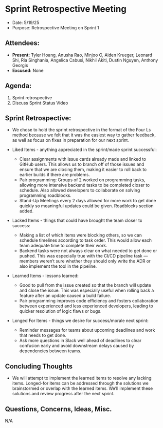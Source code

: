 # Sprint Retrospective Meeting

- Date: 5/19/25
- Purpose: Retrospective Meeting on Sprint 1

## Attendees:

- **Present:** Tyler Hoang, Anusha Rao, Minjoo O, Aiden Krueger, Leonard Shi, Ria Singhania, Angelica Cabusi, Nikhil Akiti, Dustin Nguyen, Anthony Georgis
- **Excused:** None

## Agenda:

1. Sprint retrospective
2. Discuss Sprint Status Video

## Sprint Retrospective:

- We chose to hold the sprint retrospective in the format of the Four Ls method because we felt that it was the easiest way to gather feedback, as well as focus on fixes in preparation for our next sprint.

- Liked Items - anything appreciated in the sprint/made sprint successful:
  - Clear assignments with issue cards already made and linked to GitHub users. This allows us to branch off of those issues and ensure that we are closing them, making it easier to roll back to earlier builds if there are problems.
  - Pair programming: Groups of 2 worked on programming tasks, allowing more intensive backend tasks to be completed closer to schedule. Also allowed developers to collaborate on solving programming roadblocks.
  - Stand-Up Meetings every 2 days allowed for more work to get done quickly so meaningful updates could be given. Roadblocks section added.

- Lacked Items - things that could have brought the team closer to success:
  - Making a list of which items were blocking others, so we can schedule timelines according to task order. This would allow each team adequate time to complete their work.
  - Backend tasks were not always clear on what needed to get done or pushed. This was especially true with the CI/CD pipeline task — members weren’t sure whether they should only write the ADR or also implement the tool in the pipeline.

- Learned Items - lessons learned:
  - Good to pull from the issue created so that the branch will update and close the issue. This was especially useful when rolling back a feature after an update caused a build failure.
  - Pair programming improves code efficiency and fosters collaboration between experienced and less experienced developers, leading to quicker resolution of logic flaws or bugs.

- Longed For Items - things we desire for success/morale next sprint:
  - Reminder messages for teams about upcoming deadlines and work that needs to get done.
  - Ask more questions in Slack well ahead of deadlines to clear confusion early and avoid downstream delays caused by dependencies between teams.

## Concluding Thoughts

- We will attempt to implement the learned items to resolve any lacking items. Longed-for items can be addressed through the solutions we brainstormed or overlap with the learned items. We’ll implement these solutions and review progress after the next sprint.

## Questions, Concerns, Ideas, Misc.

N/A

